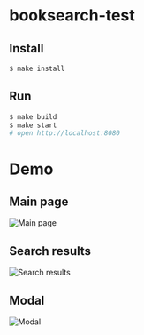 # booksearch-test

## Install

```sh
$ make install
```

## Run

```sh
$ make build
$ make start
# open http://localhost:8080
```

# Demo

## Main page
![Main page](https://i.imgur.com/Gofy8uc.jpg)

## Search results
![Search results](https://i.imgur.com/dX12lsy.jpg)

## Modal
![Modal](https://i.imgur.com/JFAt9Yc.jpg)
